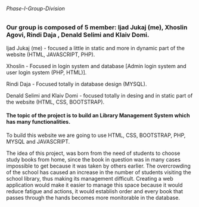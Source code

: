 ###### Phase-I-Group-Division
### Our group is  composed of 5 member: Ijad Jukaj (me), Xhoslin Agovi, Rindi Daja , Denald Selimi and Klaiv Domi.

Ijad Jukaj (me) - focused a little in static and more in dynamic part of the website (HTML, JAVASCRIPT, PHP).

Xhoslin - Focused in login system and  database [Admin login system and user login system (PHP, HTML)].

Rindi Daja - Focused totally in database design (MYSQL).

Denald Selimi and Klaiv Domi - focused totally in desing and in static part of the website (HTML, CSS, BOOTSTRAP).

#### The topic of the project is to build an Library Management System which has many functionalities.

To build this website we are going to use HTML, CSS, BOOTSTRAP, PHP, MYSQL and JAVASCRIPT.

The idea of this project, was born from the need of students to choose study books from home, since the book in question was in many cases impossible to get because it was taken by others earlier. The overcrowding of the school has caused an increase in the number of students visiting the school library, thus making its management difficult. Creating a web application would make it easier to manage this space because it would reduce fatigue and actions, it would establish order and every book that passes through the hands becomes more monitorable in the database.
